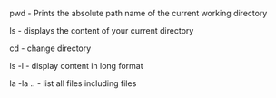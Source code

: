 pwd - Prints the absolute path name of the current working directory

ls - displays the content of your current directory

cd - change directory

ls -l - display content in long format

la -la .. - list all files including files